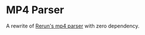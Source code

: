 # MP4 Parser
A rewrite of [Rerun's mp4 parser](https://github.com/rerun-io/re_mp4) with zero dependency.

